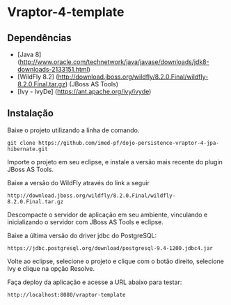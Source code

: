 Vraptor-4-template
==========

Dependências
-------------

* [Java 8] (http://www.oracle.com/technetwork/java/javase/downloads/jdk8-downloads-2133151.html)
* [WildFly 8.2] (http://download.jboss.org/wildfly/8.2.0.Final/wildfly-8.2.0.Final.tar.gz) (JBoss AS Tools)
* [Ivy - IvyDe] (https://ant.apache.org/ivy/ivyde)

Instalação
-----------

Baixe o projeto utilizando a linha de comando.

```
git clone https://github.com/imed-pf/dojo-persistence-vraptor-4-jpa-hibernate.git

```
Importe o projeto em seu eclipse, e instale a versão mais recente do plugin JBoss AS Tools.


Baixe a versão do WildFly através do link a seguir

```
http://download.jboss.org/wildfly/8.2.0.Final/wildfly-8.2.0.Final.tar.gz

```
Descompacte o servidor de aplicação em seu ambiente, vinculando e inicializando o servidor com JBoss AS Tools e eclipse.


Baixe a última versão do driver jdbc do PostgreSQL:

```
https://jdbc.postgresql.org/download/postgresql-9.4-1200.jdbc4.jar

```

Volte ao eclipse, selecione o projeto e clique com o botão direito, selecione Ivy e clique na opção Resolve. 

Faça deploy da aplicação e acesse a URL abaixo para testar:

```
http://localhost:8080/vraptor-template

```
